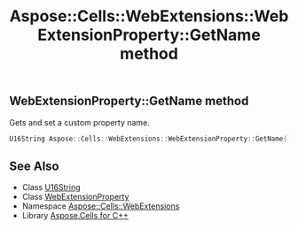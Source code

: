 ﻿---
title: Aspose::Cells::WebExtensions::WebExtensionProperty::GetName method
linktitle: GetName
second_title: Aspose.Cells for C++ API Reference
description: 'Aspose::Cells::WebExtensions::WebExtensionProperty::GetName method. Gets and set a custom property name in C++.'
type: docs
weight: 600
url: /cpp/aspose.cells.webextensions/webextensionproperty/getname/
---
## WebExtensionProperty::GetName method


Gets and set a custom property name.

```cpp
U16String Aspose::Cells::WebExtensions::WebExtensionProperty::GetName()
```

## See Also

* Class [U16String](../../../aspose.cells/u16string/)
* Class [WebExtensionProperty](../)
* Namespace [Aspose::Cells::WebExtensions](../../)
* Library [Aspose.Cells for C++](../../../)
